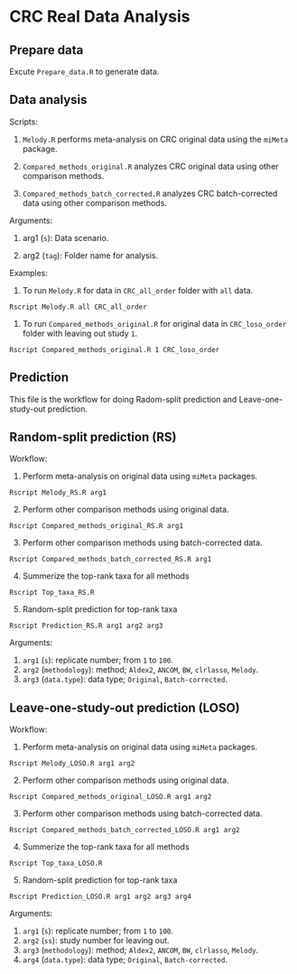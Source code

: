 # CRC Real Data Analysis

## Prepare data

Excute `Prepare_data.R` to generate data.

## Data analysis

Scripts:

1. `Melody.R` performs meta-analysis on CRC original data using the `miMeta` package.

2. `Compared_methods_original.R` analyzes CRC original data using other comparison methods.

3. `Compared_methods_batch_corrected.R` analyzes CRC batch-corrected data using other comparison methods.

Arguments:

1. arg1 (`s`): Data scenario.

2. arg2 (`tag`): Folder name for analysis.

Examples: 

1. To run `Melody.R` for data in `CRC_all_order` folder with `all` data.
```console
Rscript Melody.R all CRC_all_order
```

1. To run `Compared_methods_original.R` for original data in `CRC_loso_order` folder with leaving out study `1`.
```console
Rscript Compared_methods_original.R 1 CRC_loso_order
```

## Prediction

This file is the workflow for doing Radom-split prediction and Leave-one-study-out prediction.

## Random-split prediction (RS)
Workflow:
1. Perform meta-analysis on original data using `miMeta` packages.
```console
Rscript Melody_RS.R arg1
```

2. Perform other comparison methods using original data.
```console
Rscript Compared_methods_original_RS.R arg1
```

3. Perform other comparison methods using batch-corrected data.
```console
Rscript Compared_methods_batch_corrected_RS.R arg1
```

4. Summerize the top-rank taxa for all methods
```console
Rscript Top_taxa_RS.R
```

5. Random-split prediction for top-rank taxa
```console
Rscript Prediction_RS.R arg1 arg2 arg3
```
Arguments:
1. `arg1` (`s`): replicate number; from `1` to `100`.
2. `arg2` (`methodology`): method; `Aldex2`, `ANCOM`, `BW`, `clrlasso`, `Melody`.
3. `arg3` (`data.type`): data type; `Original`, `Batch-corrected`.

## Leave-one-study-out prediction (LOSO)
Workflow:
1. Perform meta-analysis on original data using `miMeta` packages.
```console
Rscript Melody_LOSO.R arg1 arg2
```

2. Perform other comparison methods using original data.
```console
Rscript Compared_methods_original_LOSO.R arg1 arg2
```

3. Perform other comparison methods using batch-corrected data.
```console
Rscript Compared_methods_batch_corrected_LOSO.R arg1 arg2
```

4. Summerize the top-rank taxa for all methods
```console
Rscript Top_taxa_LOSO.R
```

5. Random-split prediction for top-rank taxa
```console
Rscript Prediction_LOSO.R arg1 arg2 arg3 arg4
```
Arguments:
1. `arg1` (`s`): replicate number; from `1` to `100`.
2. `arg2` (`ss`): study number for leaving out.
3. `arg3` (`methodology`): method; `Aldex2`, `ANCOM`, `BW`, `clrlasso`, `Melody`.
4. `arg4` (`data.type`): data type; `Original`, `Batch-corrected`.

```

